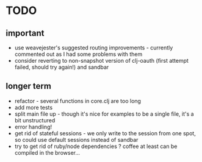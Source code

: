 # TODO

## important
* use weavejester's suggested routing improvements - currently commented out as I had some problems with them
* consider reverting to non-snapshot version of clj-oauth (first attempt failed, should try again!) and sandbar

## longer term
* refactor - several functions in core.clj are too long
* add more tests
* split main file up - though it's nice for examples to be a single file, it's a bit unstructured
* error handling!
* get rid of stateful sessions - we only write to the session from one spot, so could use default sessions instead of sandbar
* try to get rid of ruby/node dependencies ? coffee at least can be compiled in the browser...